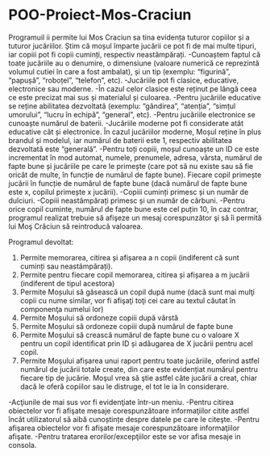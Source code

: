 # POO-Proiect-Mos-Craciun

Programuil ii permite lui Mos Craciun sa tina evidența tuturor copiilor și a tuturor jucăriilor.
Știm că moșul împarte jucării ce pot fi de mai multe tipuri, iar copiii pot fi copii cuminți, respectiv
neastâmpărați.
-Cunoaștem faptul că toate jucăriile au o denumire, o dimensiune (valoare numerică ce reprezintă volumul cutiei în care a fost ambalat), și un tip (exemplu: “figurină”, “papușă”, “roboțel”, “telefon”,
etc).
-Jucăriile pot fi clasice, educative, electronice sau moderne.
-În cazul celor clasice este reținut pe lângă ceea ce este precizat mai sus și materialul și culoarea.
-Pentru jucăriile educative se reține abilitatea dezvoltată (exemplu: “gândirea”, “atenția”, “simțul umorului”, “lucru în echipă”, “general”, etc).
-Pentru jucăriile electronice se cunoaște numărul de baterii.
-Jucăriile moderne pot fi considerate atât educative cât și electronice. În cazul jucăriilor moderne, Moșul reține în plus brandul și modelul, iar numărul de baterii este 1, respectiv abilitatea dezvoltată
este “generală”.
-Pentru toți copiii, moșul cunoaște un ID ce este incrementat în mod automat, numele, prenumele, adresa, vârsta, numărul de fapte bune și jucăriile pe care le primește (care pot să nu existe sau să fie
oricât de multe, în funcție de numărul de fapte bune). Fiecare copil primește jucării în funcție de numărul de fapte bune (dacă numărul de fapte bune este x, copilul primește x jucării).
-Copiii cuminți primesc și un număr de dulciuri.
-Copiii neastâmpărați primesc și un număr de cărbuni.
-Pentru orice copil cuminte, numărul de fapte bune este cel puțin 10, în caz contrar, programul realizat trebuie să afişeze un mesaj corespunzător şi să îi permită lui Moş Crăciun să reintroducă
valoarea.

Programul devoltat:
1. Permite memorarea, citirea și afișarea a n copii (indiferent că sunt cuminți sau  neastâmpărați).
2. Permite pentru fiecare copil memorarea, citirea și afișarea a m jucării (indiferent de tipul acestora)
3. Permite Moșului să găsească un copil după nume (dacă sunt mai mulţi copii cu nume similar, vor fi afişaţi toţi cei care au textul căutat în componenţa numelui lor)
4. Permite Moșului să ordoneze copiii după vârstă
5. Permite Moșului să ordoneze copiii după numărul de fapte bune
6. Permite Moşului să crească numărul de fapte bune cu o valoare X pentru un copil identificat prin ID și adăugarea de X jucării pentru acel copil.
7. Permite Moşului afișarea unui raport pentru toate jucăriile, oferind astfel numărul de jucării totale create, din care este evidențiat numărul pentru fiecare tip de jucărie. Moşul
vrea să ştie astfel câte jucării a creat, chiar dacă le oferă copiilor sau le distruge, el tot le ia în considerare.

-Acţiunile de mai sus vor fi evidenţiate într-un meniu.
-Pentru citirea obiectelor vor fi afişate mesaje corespunzătoare informaţiilor citite astfel încât utilizatorul să aibă cunoștințe despre datele pe care le citeşte.
-Pentru afişarea obiectelor vor fi afişate mesaje corespunzătoare informaţiilor afişate.
-Pentru tratarea erorilor/excepţiilor este se vor afisa mesaje in consola.
